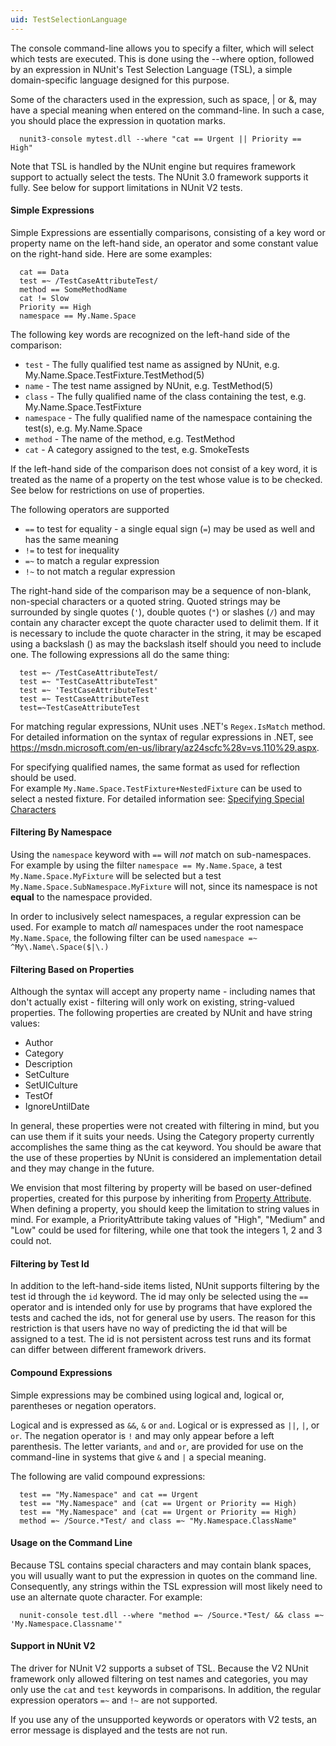 ```yaml
---
uid: TestSelectionLanguage
---
```


The console command-line allows you to specify a filter, which will select which tests are executed. This is done using the --where option, followed by an expression in NUnit's Test Selection Language (TSL), a simple domain-specific language designed for this purpose.

Some of the characters used in the expression, such as space, | or &, may have a special meaning when entered on the command-line. In such a case, you should place the expression in quotation marks. 

```
  nunit3-console mytest.dll --where "cat == Urgent || Priority == High"
```

Note that TSL is handled by the NUnit engine but requires framework support to actually select the tests. The NUnit 3.0 framework supports it fully. See below for support limitations in NUnit V2 tests.

#### Simple Expressions

Simple Expressions are essentially comparisons, consisting of a key word or property name on the left-hand side, an operator and some constant value on the right-hand side. Here are some examples:

```
  cat == Data
  test =~ /TestCaseAttributeTest/
  method == SomeMethodName
  cat != Slow
  Priority == High
  namespace == My.Name.Space
```

The following key words are recognized on the left-hand side of the comparison:
  * `test` - The fully qualified test name as assigned by NUnit, e.g. My.Name.Space.TestFixture.TestMethod(5)
  * `name` - The test name assigned by NUnit, e.g. TestMethod(5)
  * `class` - The fully qualified name of the class containing the test, e.g. My.Name.Space.TestFixture
  * `namespace` - The fully qualified name of the namespace containing the test(s), e.g. My.Name.Space
  * `method` - The name of the method, e.g. TestMethod
  * `cat` - A category assigned to the test, e.g. SmokeTests

If the left-hand side of the comparison does not consist of a key word, it is treated as the name of a property on the test whose value is to be checked. See below for restrictions on use of properties.

The following operators are supported
 * `==` to test for equality - a single equal sign (`=`) may be used as well and has the same meaning
 * `!=` to test for inequality
 * `=~` to match a regular expression
 * `!~` to not match a regular expression

The right-hand side of the comparison may be a sequence of non-blank, non-special characters or a quoted string. Quoted strings may be surrounded by single quotes (`'`), double quotes (`"`) or slashes (`/`) and may contain any character except the quote character used to delimit them. If it is necessary to include the quote character in the string, it may be escaped using a backslash (\) as may the backslash itself should you need to include one. The following expressions all do the same thing:

```
  test =~ /TestCaseAttributeTest/
  test =~ "TestCaseAttributeTest"
  test =~ 'TestCaseAttributeTest'
  test =~ TestCaseAttributeTest
  test=~TestCaseAttributeTest
```

For matching regular expressions, NUnit uses .NET's `Regex.IsMatch` method. For detailed information on the syntax of regular expressions in .NET, see https://msdn.microsoft.com/en-us/library/az24scfc%28v=vs.110%29.aspx.

For specifying qualified names, the same format as used for reflection should be used.   
For example `My.Name.Space.TestFixture+NestedFixture` can be used to select a nested fixture. For detailed information see: [Specifying Special Characters](https://msdn.microsoft.com/en-us/library/yfsftwz6(v=vs.110).aspx#Anchor_1)

#### Filtering By Namespace
Using the `namespace` keyword with `==` will _not_ match on sub-namespaces. For example by using the filter `namespace == My.Name.Space`, a test `My.Name.Space.MyFixture` will be selected but a test `My.Name.Space.SubNamespace.MyFixture` will not, since its namespace is not __equal__ to the namespace provided.

In order to inclusively select namespaces, a regular expression can be used. For example to match _all_ namespaces under the root namespace `My.Name.Space`, the following filter can be used `namespace =~ ^My\.Name\.Space($|\.)`

#### Filtering Based on Properties

Although the syntax will accept any property name - including names that don't actually exist - filtering will only work on existing, string-valued properties.  The following properties are created by NUnit and have string values:

* Author
* Category
* Description
* SetCulture
* SetUICulture
* TestOf
* IgnoreUntilDate

In general, these properties were not created with filtering in mind, but you can use them if it suits your needs. Using the Category property currently accomplishes the same thing as the cat keyword. You should be aware that the use of these properties by NUnit is considered an implementation detail and they may change in the future.

We envision that most filtering by property will be based on user-defined properties, created for this purpose by inheriting from [Property Attribute](xref:PropertyAttribute). When defining a property, you should keep the limitation to string values in mind. For example, a PriorityAttribute taking values of "High", "Medium" and "Low" could be used for filtering, while one that took the integers 1, 2 and 3 could not.

#### Filtering by Test Id

In addition to the left-hand-side items listed, NUnit supports filtering by the test id through the `id` keyword. The id may only be selected using the `==` operator and is intended only for use by programs that have explored the tests and cached the ids, not for general use by users. The reason for this restriction is that users have no way of predicting the id that will be assigned to a test. The id is not persistent across test runs and its format can differ between different framework drivers.

#### Compound Expressions

Simple expressions may be combined using logical and, logical or, parentheses or negation operators.

Logical and is expressed as `&&`, `&` or `and`. Logical or is expressed as `||`, `|`, or `or`. The negation operator is `!` and may only appear before a left parenthesis. The letter variants, `and` and `or`, are provided for use on the command-line in systems that give `&` and `|` a special meaning.

The following are valid compound expressions:

```
  test == "My.Namespace" and cat == Urgent
  test == "My.Namespace" and (cat == Urgent or Priority == High)
  test == "My.Namespace" and (cat == Urgent or Priority == High)
  method =~ /Source.*Test/ and class =~ "My.Namespace.ClassName"
```

#### Usage on the Command Line

Because TSL contains special characters and may contain blank spaces, you will usually want to put the expression in quotes on the command line. Consequently, any strings within the TSL expression will most likely need to use an alternate quote character. For example:

```
  nunit-console test.dll --where "method =~ /Source.*Test/ && class =~ 'My.Namespace.Classname'"
```

#### Support in NUnit V2

The driver for NUnit V2 supports a subset of TSL. Because the V2 NUnit framework only allowed filtering on test names and categories, you may only use the `cat` and `test` keywords in comparisons. In addition, the regular expression operators `=~` and `!~` are not supported.

If you use any of the unsupported keywords or operators with V2 tests, an error message is displayed and the tests are not run.
